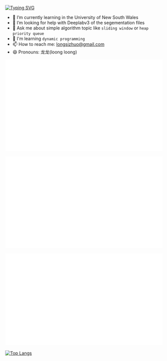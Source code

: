 [![Typing SVG](https://readme-typing-svg.demolab.com?font=Borel&size=40&duration=1000&pause=500&color=F7AD3F&center=true&vCenter=true&width=435&height=100&lines=Hi+there;I'm+Sizhuo+Long;Welcome+to+my+GitHub)](https://git.io/typing-svg)


- 🌱 I’m currently learning in the University of New South Wales
- 🤔 I’m looking for help with Deeplabv3 of the segementation files
- 💬 Ask me about simple algorithm topic like `sliding window` or `heap priority queue`
- 🔭 I'm learning `dynamic programming`
- 📫 How to reach me: longsizhuo@gmail.com
- 😄 Pronouns: 龙龙(loong loong)


![](https://raw.githubusercontent.com/longsizhuo/github-stats/master/generated/overview.svg#gh-light-mode-only)
<!--这个语言我觉得不太好看，而且还要去添加secret-->
![](https://raw.githubusercontent.com/longsizhuo/github-stats/master/generated/languages.svg#gh-dark-mode-only)

![](https://raw.githubusercontent.com/longsizhuo/github-stats/master/generated/languages.svg#gh-light-mode-only)

<!--
[![Anurag's GitHub stats](https://github-readme-stats-pi-six-25.vercel.app/api?username=longsizhuo)](https://github.com/anuraghazra/github-readme-stats)
-->
[![Top Langs](https://github-readme-stats-pi-six-25.vercel.app/api/top-langs/?username=longsizhuo&count_private=true&layout=donut-vertical&exclude_repo=longsizhuo.github.io,blogs)](https://github.com/anuraghazra/github-readme-stats)
